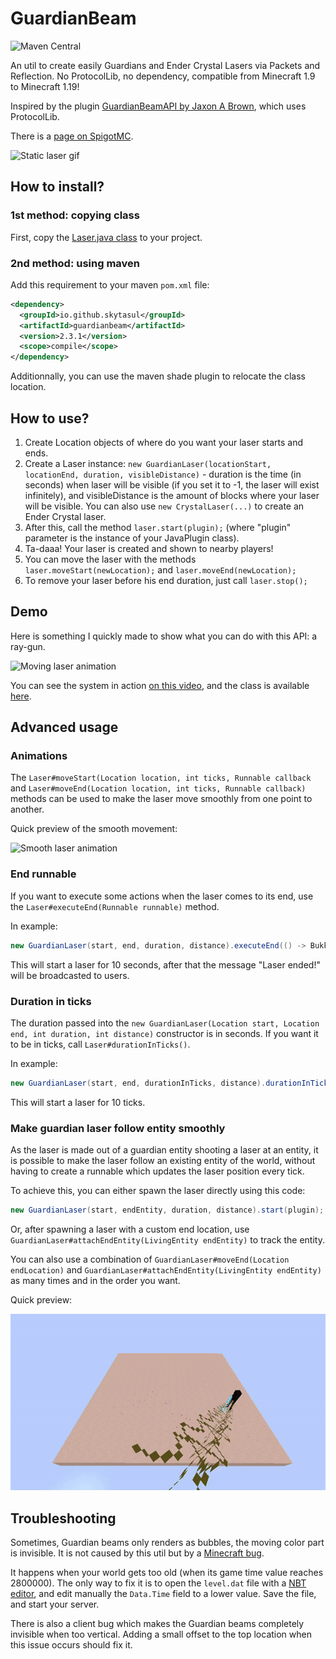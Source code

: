 # GuardianBeam
![Maven Central](https://img.shields.io/maven-central/v/io.github.skytasul/guardianbeam)

An util to create easily Guardians and Ender Crystal Lasers via Packets and Reflection. No ProtocolLib, no dependency, compatible from Minecraft 1.9 to Minecraft 1.19!

Inspired by the plugin [GuardianBeamAPI by Jaxon A Brown](https://www.spigotmc.org/resources/18329), which uses ProtocolLib.

There is a [page on SpigotMC](https://www.spigotmc.org/threads/tutorial-laser-guardian-beam.348901/).

![Static laser gif](Beam.gif)

## How to install?
### 1st method: copying class
First, copy the [Laser.java class](src/main/java/fr/skytasul/guardianbeam/Laser.java) to your project.

### 2nd method: using maven
Add this requirement to your maven `pom.xml` file:

```xml
<dependency>
  <groupId>io.github.skytasul</groupId>
  <artifactId>guardianbeam</artifactId>
  <version>2.3.1</version>
  <scope>compile</scope>
</dependency>
```
Additionnally, you can use the maven shade plugin to relocate the class location.

## How to use?
1. Create Location objects of where do you want your laser starts and ends.
2. Create a Laser instance: `new GuardianLaser(locationStart, locationEnd, duration, visibleDistance)` - duration is the time (in seconds) when laser will be visible (if you set it to -1, the laser will exist infinitely), and visibleDistance is the amount of blocks where your laser will be visible. You can also use `new CrystalLaser(...)` to create an Ender Crystal laser.
3. After this, call the method `laser.start(plugin);` (where "plugin" parameter is the instance of your JavaPlugin class).
4. Ta-daaa! Your laser is created and shown to nearby players!
5. You can move the laser with the methods `laser.moveStart(newLocation);` and `laser.moveEnd(newLocation);`
6. To remove your laser before his end duration, just call `laser.stop();`

## Demo
Here is something I quickly made to show what you can do with this API: a ray-gun.

![Moving laser animation](Moving%20Beam.gif)

You can see the system in action [on this video](https://youtu.be/NSYMKsPBdMM), and the class is available [here](LaserDemo.java).

## Advanced usage
### Animations
The `Laser#moveStart(Location location, int ticks, Runnable callback` and `Laser#moveEnd(Location location, int ticks, Runnable callback)` methods can be used to make the laser move smoothly from one point to another.

Quick preview of the smooth movement:

![Smooth laser animation](Smooth%20Moving%20Beam.gif)

### End runnable
If you want to execute some actions when the laser comes to its end, use the `Laser#executeEnd(Runnable runnable)` method.

In example:

```java
new GuardianLaser(start, end, duration, distance).executeEnd(() -> Bukkit.broadcastMessage("Laser ended!")).start(plugin);
```
This will start a laser for 10 seconds, after that the message "Laser ended!" will be broadcasted to users.

### Duration in ticks
The duration passed into the `new GuardianLaser(Location start, Location end, int duration, int distance)` constructor is in seconds. If you want it to be in ticks, call `Laser#durationInTicks()`.

In example:

```java
new GuardianLaser(start, end, durationInTicks, distance).durationInTicks().start(plugin);
```
This will start a laser for 10 ticks.

### Make guardian laser follow entity smoothly
As the laser is made out of a guardian entity shooting a laser at an entity, it is possible to make the laser follow
an existing entity of the world, without having to create a runnable which updates the laser position every tick.

To achieve this, you can either spawn the laser directly using this code:

```java
new GuardianLaser(start, endEntity, duration, distance).start(plugin);
```

Or, after spawning a laser with a custom end location, use `GuardianLaser#attachEndEntity(LivingEntity endEntity)` to track the entity.

You can also use a combination of `GuardianLaser#moveEnd(Location endLocation)` and `GuardianLaser#attachEndEntity(LivingEntity endEntity)` as many times and in the order you want.

Quick preview:

![Smooth entity follow](Target%20Beam.gif)

## Troubleshooting
Sometimes, Guardian beams only renders as bubbles, the moving color part is invisible.
It is not caused by this util but by a [Minecraft bug](https://bugs.mojang.com/browse/MC-165595).

It happens when your world gets too old (when its game time value reaches 2800000).
The only way to fix it is to open the `level.dat` file with a [NBT editor](https://github.com/jaquadro/NBTExplorer), and edit manually the `Data.Time` field to a lower value. Save the file, and start your server.

There is also a client bug which makes the Guardian beams completely invisible when too vertical. Adding a small offset to the top location when this issue occurs should fix it.